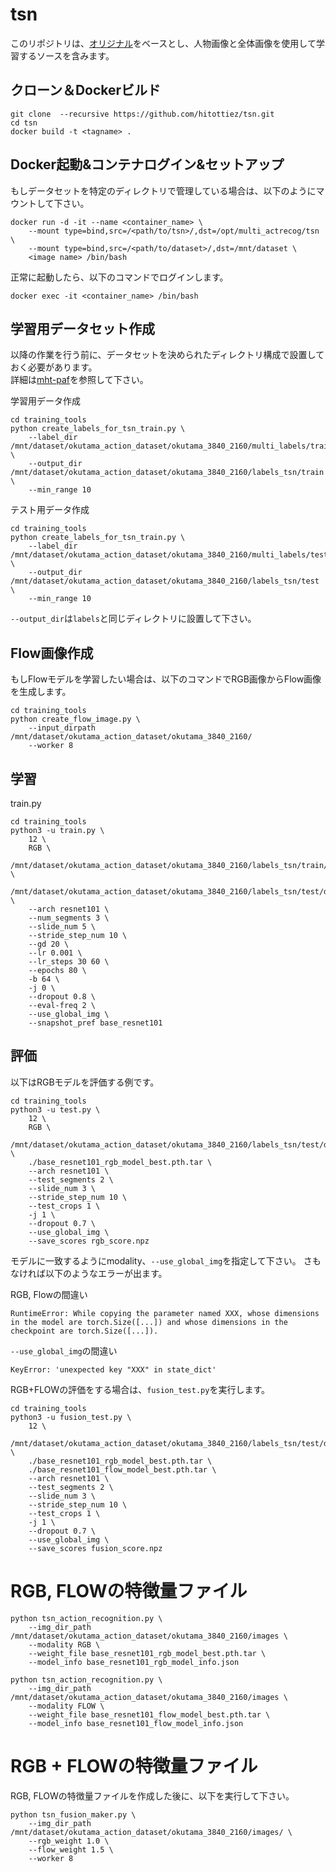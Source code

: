 # tsn

このリポジトリは、[オリジナル](https://github.com/yjxiong/tsn-pytorch)をベースとし、人物画像と全体画像を使用して学習するソースを含みます。

## クローン＆Dockerビルド

```
git clone  --recursive https://github.com/hitottiez/tsn.git
cd tsn
docker build -t <tagname> .
```

## Docker起動&コンテナログイン&セットアップ

もしデータセットを特定のディレクトリで管理している場合は、以下のようにマウントして下さい。

```
docker run -d -it --name <container_name> \
    --mount type=bind,src=/<path/to/tsn>/,dst=/opt/multi_actrecog/tsn \
    --mount type=bind,src=/<path/to/dataset>/,dst=/mnt/dataset \
    <image name> /bin/bash
```

正常に起動したら、以下のコマンドでログインします。

```
docker exec -it <container_name> /bin/bash
```

## 学習用データセット作成

以降の作業を行う前に、データセットを決められたディレクトリ構成で設置しておく必要があります。  
詳細は[mht-paf](https://github.com/hitottiez/mht-paf)を参照して下さい。

学習用データ作成
```
cd training_tools
python create_labels_for_tsn_train.py \
    --label_dir /mnt/dataset/okutama_action_dataset/okutama_3840_2160/multi_labels/train/ \
    --output_dir /mnt/dataset/okutama_action_dataset/okutama_3840_2160/labels_tsn/train \
    --min_range 10
```

テスト用データ作成
```
cd training_tools
python create_labels_for_tsn_train.py \
    --label_dir /mnt/dataset/okutama_action_dataset/okutama_3840_2160/multi_labels/test/ \
    --output_dir /mnt/dataset/okutama_action_dataset/okutama_3840_2160/labels_tsn/test \
    --min_range 10
```

`--output_dir`は`labels`と同じディレクトリに設置して下さい。

## Flow画像作成

もしFlowモデルを学習したい場合は、以下のコマンドでRGB画像からFlow画像を生成します。

```
cd training_tools
python create_flow_image.py \
    --input_dirpath /mnt/dataset/okutama_action_dataset/okutama_3840_2160/
    --worker 8
```

## 学習

train.py

```
cd training_tools
python3 -u train.py \
    12 \
    RGB \
    /mnt/dataset/okutama_action_dataset/okutama_3840_2160/labels_tsn/train/datalist.txt \
    /mnt/dataset/okutama_action_dataset/okutama_3840_2160/labels_tsn/test/datalist.txt \
    --arch resnet101 \
    --num_segments 3 \
    --slide_num 5 \
    --stride_step_num 10 \
    --gd 20 \
    --lr 0.001 \
    --lr_steps 30 60 \
    --epochs 80 \
    -b 64 \
    -j 0 \
    --dropout 0.8 \
    --eval-freq 2 \
    --use_global_img \
    --snapshot_pref base_resnet101
```


## 評価

以下はRGBモデルを評価する例です。

```
cd training_tools
python3 -u test.py \
    12 \
    RGB \
    /mnt/dataset/okutama_action_dataset/okutama_3840_2160/labels_tsn/test/datalist.txt \
    ./base_resnet101_rgb_model_best.pth.tar \
    --arch resnet101 \
    --test_segments 2 \
    --slide_num 3 \
    --stride_step_num 10 \
    --test_crops 1 \
    -j 1 \
    --dropout 0.7 \
    --use_global_img \
    --save_scores rgb_score.npz
```

モデルに一致するようにmodality、`--use_global_img`を指定して下さい。
さもなければ以下のようなエラーが出ます。

RGB, Flowの間違い
```
RuntimeError: While copying the parameter named XXX, whose dimensions in the model are torch.Size([...]) and whose dimensions in the checkpoint are torch.Size([...]).
```

`--use_global_img`の間違い
```
KeyError: 'unexpected key "XXX" in state_dict'
```


RGB+FLOWの評価をする場合は、`fusion_test.py`を実行します。
```
cd training_tools
python3 -u fusion_test.py \
    12 \
    /mnt/dataset/okutama_action_dataset/okutama_3840_2160/labels_tsn/test/datalist.txt \
    ./base_resnet101_rgb_model_best.pth.tar \
    ./base_resnet101_flow_model_best.pth.tar \
    --arch resnet101 \
    --test_segments 2 \
    --slide_num 3 \
    --stride_step_num 10 \
    --test_crops 1 \
    -j 1 \
    --dropout 0.7 \
    --use_global_img \
    --save_scores fusion_score.npz

```

# RGB, FLOWの特徴量ファイル

```
python tsn_action_recognition.py \
    --img_dir_path /mnt/dataset/okutama_action_dataset/okutama_3840_2160/images \
    --modality RGB \
    --weight_file base_resnet101_rgb_model_best.pth.tar \
    --model_info base_resnet101_rgb_model_info.json
```

```
python tsn_action_recognition.py \
    --img_dir_path /mnt/dataset/okutama_action_dataset/okutama_3840_2160/images \
    --modality FLOW \
    --weight_file base_resnet101_flow_model_best.pth.tar \
    --model_info base_resnet101_flow_model_info.json
```

# RGB + FLOWの特徴量ファイル

RGB, FLOWの特徴量ファイルを作成した後に、以下を実行して下さい。
```
python tsn_fusion_maker.py \
    --img_dir_path /mnt/dataset/okutama_action_dataset/okutama_3840_2160/images/ \
    --rgb_weight 1.0 \
    --flow_weight 1.5 \
    --worker 8
```
